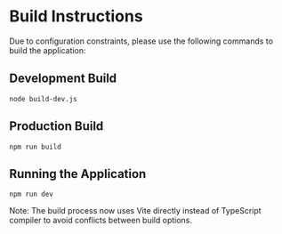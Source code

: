 
# Build Instructions

Due to configuration constraints, please use the following commands to build the application:

## Development Build
```
node build-dev.js
```

## Production Build
```
npm run build
```

## Running the Application
```
npm run dev
```

Note: The build process now uses Vite directly instead of TypeScript compiler to avoid conflicts between build options.
